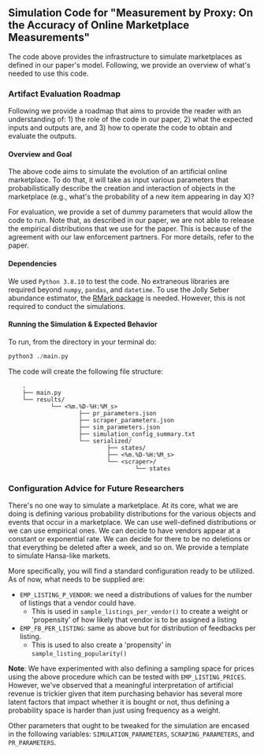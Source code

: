 ## Simulation Code for  "Measurement by Proxy: On the Accuracy of Online Marketplace Measurements"

The code above provides the infrastructure to simulate marketplaces as defined in our paper's model. Following,
we provide an overview of what's needed to use this code.

### Artifact Evaluation Roadmap

Following we provide a roadmap that aims to provide the reader with an understanding of: 1) the role 
of the code in our paper, 2) what the expected inputs and outputs are, and 3) how to operate the code
to obtain and evaluate the outputs.

#### Overview and Goal
The above code aims to simulate the evolution of an artificial online marketplace. To do that, it will take as input 
various parameters that probabilistically describe the creation and interaction of objects in the marketplace (e.g., what's 
the probability of a new item appearing in day X)?

For evaluation, we provide a set of dummy parameters that would allow the code to run. Note that, as described in our paper,
we are not able to release the empirical distributions that we use for the paper. This is because of the agreement with our law
enforcement partners. For more details, refer to the paper.

#### Dependencies

We used `Python 3.8.10` to test the code. No extraneous libraries are required beyond `numpy`, `pandas`, and `datetime`.
To use the Jolly Seber abundance estimator, the [RMark package](https://cran.r-project.org/web/packages/RMark/index.html) is needed.
However, this is not required to conduct the simulations.

#### Running the Simulation & Expected Behavior
To run, from the directory in your terminal do:
```python
python3 ./main.py
```
The code will create the following file structure:
```commandline
    .
    ├── main.py                     
    └── results/                    
            └── <%m.%D-%H:%M_s>
                    ├── pr_parameters.json
                    ├── scraper_parameters.json
                    ├── sim_parameters.json
                    ├── simulation_config_summary.txt
                    └── serialized/
                            ├── states/
                            ├── <%m.%D-%H:%M_s>
                            └── <scraper>/
                                    └── states
```


### Configuration Advice for Future Researchers

There's no one way to simulate a marketplace. At its core, what we are doing is defining various probability 
distributions for the various objects and events that occur in a marketplace. We can use well-defined distributions
or we can use empirical ones. We can decide to have vendors appear at a constant or exponential rate. We can decide
for there to be no deletions or that everything be deleted after a week, and so on. We provide a template
to simulate Hansa-like markets.

More specifically, you will find a standard configuration ready to be utilized. As of now, what needs to be supplied are:

- `EMP_LISTING_P_VENDOR`: we need a distributions of values for the number of listings that a vendor could have.
  - This is used in `sample_listings_per_vendor()` to create a weight or 'propensity' of how likely that vendor is to be assigned a listing
- `EMP_FB_PER_LISTING`: same as above but for distribution of feedbacks per listing.
    - This is used to also create a 'propensity' in `sample_listing_popularity()`

**Note**: We have experimented with also defining a sampling space for prices using the above procedure which can
be tested with `EMP_LISTING_PRICES`. However, we've observed that a meaningful interpretation of artificial revenue
is trickier given that item purchasing behavior has several more latent factors that impact whether it is bought or not,
thus defining a probability space is harder than just using frequency as a weight.

Other parameters that ought to be tweaked for the simulation are encased in the following variables:
`SIMULATION_PARAMETERS`, `SCRAPING_PARAMETERS`, and `PR_PARAMETERS`. 

